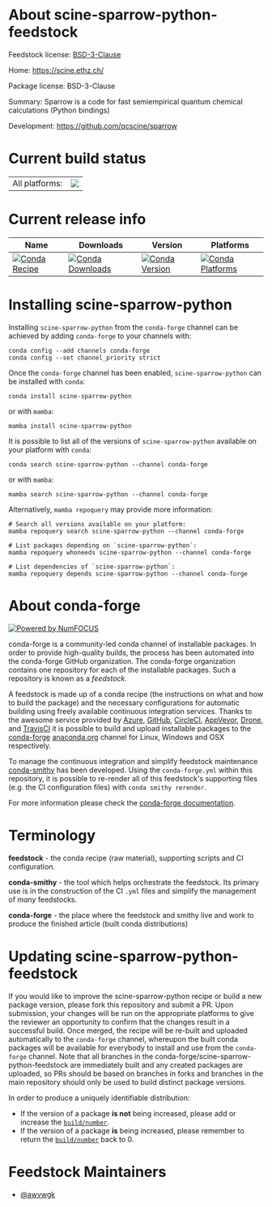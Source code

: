 About scine-sparrow-python-feedstock
====================================

Feedstock license: [BSD-3-Clause](https://github.com/conda-forge/scine-sparrow-python-feedstock/blob/main/LICENSE.txt)

Home: https://scine.ethz.ch/

Package license: BSD-3-Clause

Summary: Sparrow is a code for fast semiempirical quantum chemical calculations (Python bindings)


Development: https://github.com/qcscine/sparrow

Current build status
====================


<table><tr><td>All platforms:</td>
    <td>
      <a href="https://dev.azure.com/conda-forge/feedstock-builds/_build/latest?definitionId=16069&branchName=main">
        <img src="https://dev.azure.com/conda-forge/feedstock-builds/_apis/build/status/scine-sparrow-python-feedstock?branchName=main">
      </a>
    </td>
  </tr>
</table>

Current release info
====================

| Name | Downloads | Version | Platforms |
| --- | --- | --- | --- |
| [![Conda Recipe](https://img.shields.io/badge/recipe-scine--sparrow--python-green.svg)](https://anaconda.org/conda-forge/scine-sparrow-python) | [![Conda Downloads](https://img.shields.io/conda/dn/conda-forge/scine-sparrow-python.svg)](https://anaconda.org/conda-forge/scine-sparrow-python) | [![Conda Version](https://img.shields.io/conda/vn/conda-forge/scine-sparrow-python.svg)](https://anaconda.org/conda-forge/scine-sparrow-python) | [![Conda Platforms](https://img.shields.io/conda/pn/conda-forge/scine-sparrow-python.svg)](https://anaconda.org/conda-forge/scine-sparrow-python) |

Installing scine-sparrow-python
===============================

Installing `scine-sparrow-python` from the `conda-forge` channel can be achieved by adding `conda-forge` to your channels with:

```
conda config --add channels conda-forge
conda config --set channel_priority strict
```

Once the `conda-forge` channel has been enabled, `scine-sparrow-python` can be installed with `conda`:

```
conda install scine-sparrow-python
```

or with `mamba`:

```
mamba install scine-sparrow-python
```

It is possible to list all of the versions of `scine-sparrow-python` available on your platform with `conda`:

```
conda search scine-sparrow-python --channel conda-forge
```

or with `mamba`:

```
mamba search scine-sparrow-python --channel conda-forge
```

Alternatively, `mamba repoquery` may provide more information:

```
# Search all versions available on your platform:
mamba repoquery search scine-sparrow-python --channel conda-forge

# List packages depending on `scine-sparrow-python`:
mamba repoquery whoneeds scine-sparrow-python --channel conda-forge

# List dependencies of `scine-sparrow-python`:
mamba repoquery depends scine-sparrow-python --channel conda-forge
```


About conda-forge
=================

[![Powered by
NumFOCUS](https://img.shields.io/badge/powered%20by-NumFOCUS-orange.svg?style=flat&colorA=E1523D&colorB=007D8A)](https://numfocus.org)

conda-forge is a community-led conda channel of installable packages.
In order to provide high-quality builds, the process has been automated into the
conda-forge GitHub organization. The conda-forge organization contains one repository
for each of the installable packages. Such a repository is known as a *feedstock*.

A feedstock is made up of a conda recipe (the instructions on what and how to build
the package) and the necessary configurations for automatic building using freely
available continuous integration services. Thanks to the awesome service provided by
[Azure](https://azure.microsoft.com/en-us/services/devops/), [GitHub](https://github.com/),
[CircleCI](https://circleci.com/), [AppVeyor](https://www.appveyor.com/),
[Drone](https://cloud.drone.io/welcome), and [TravisCI](https://travis-ci.com/)
it is possible to build and upload installable packages to the
[conda-forge](https://anaconda.org/conda-forge) [anaconda.org](https://anaconda.org/)
channel for Linux, Windows and OSX respectively.

To manage the continuous integration and simplify feedstock maintenance
[conda-smithy](https://github.com/conda-forge/conda-smithy) has been developed.
Using the ``conda-forge.yml`` within this repository, it is possible to re-render all of
this feedstock's supporting files (e.g. the CI configuration files) with ``conda smithy rerender``.

For more information please check the [conda-forge documentation](https://conda-forge.org/docs/).

Terminology
===========

**feedstock** - the conda recipe (raw material), supporting scripts and CI configuration.

**conda-smithy** - the tool which helps orchestrate the feedstock.
                   Its primary use is in the construction of the CI ``.yml`` files
                   and simplify the management of *many* feedstocks.

**conda-forge** - the place where the feedstock and smithy live and work to
                  produce the finished article (built conda distributions)


Updating scine-sparrow-python-feedstock
=======================================

If you would like to improve the scine-sparrow-python recipe or build a new
package version, please fork this repository and submit a PR. Upon submission,
your changes will be run on the appropriate platforms to give the reviewer an
opportunity to confirm that the changes result in a successful build. Once
merged, the recipe will be re-built and uploaded automatically to the
`conda-forge` channel, whereupon the built conda packages will be available for
everybody to install and use from the `conda-forge` channel.
Note that all branches in the conda-forge/scine-sparrow-python-feedstock are
immediately built and any created packages are uploaded, so PRs should be based
on branches in forks and branches in the main repository should only be used to
build distinct package versions.

In order to produce a uniquely identifiable distribution:
 * If the version of a package **is not** being increased, please add or increase
   the [``build/number``](https://docs.conda.io/projects/conda-build/en/latest/resources/define-metadata.html#build-number-and-string).
 * If the version of a package **is** being increased, please remember to return
   the [``build/number``](https://docs.conda.io/projects/conda-build/en/latest/resources/define-metadata.html#build-number-and-string)
   back to 0.

Feedstock Maintainers
=====================

* [@awvwgk](https://github.com/awvwgk/)

